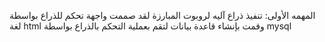 المهمه الأولى: تنفيذ ذراع آليه لروبوت المبارزة
لقد صممت واجهة تحكم للذراع بواسطة لغة html
وقمت بإنشاء قاعدة بيانات لتقم بعملية التحكم بالذراع بواسطة mysql
